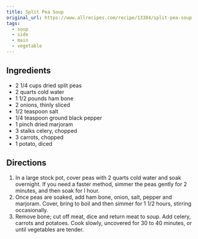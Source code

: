 ```yaml
---
title: Split Pea Soup
original_url: https://www.allrecipes.com/recipe/13384/split-pea-soup
tags:
  - soup
  - side
  - main
  - vegetable
---
```


## Ingredients

* 2 1/4 cups dried split peas
* 2 quarts cold water
* 1 1/2 pounds ham bone
* 2 onions, thinly sliced
* 1/2 teaspoon salt
* 1/4 teaspoon ground black pepper
* 1 pinch dried marjoram
* 3 stalks celery, chopped
* 3 carrots, chopped
* 1 potato, diced

## Directions

1. In a large stock pot, cover peas with 2 quarts cold water and soak overnight. If you need a faster method, simmer the peas gently for 2 minutes, and then soak for l hour.
1. Once peas are soaked, add ham bone, onion, salt, pepper and marjoram. Cover, bring to boil and then simmer for 1 1/2 hours, stirring occasionally.
1. Remove bone; cut off meat, dice and return meat to soup. Add celery, carrots and potatoes. Cook slowly, uncovered for 30 to 40 minutes, or until vegetables are tender.
